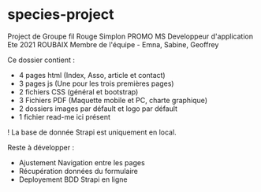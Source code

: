 # species-project

Project de Groupe fil Rouge Simplon PROMO MS Developpeur d'application Ete 2021 ROUBAIX
Membre de l'équipe - Emna, Sabine, Geoffrey

Ce dossier contient :
- 4 pages html (Index, Asso, article et contact)
- 3 pages js (Une pour les trois premières pages)
- 2 fichiers CSS (général et bootstrap)
- 3 Fichiers PDF (Maquette mobile et PC, charte graphique)
- 2 dossiers images par défault et logo par défault
- 1 fichier read-me ici présent

! La base de donnée Strapi est uniquement en local.

Reste à développer :
- Ajustement Navigation entre les pages
- Récupération données du formulaire
- Deployement BDD Strapi en ligne

